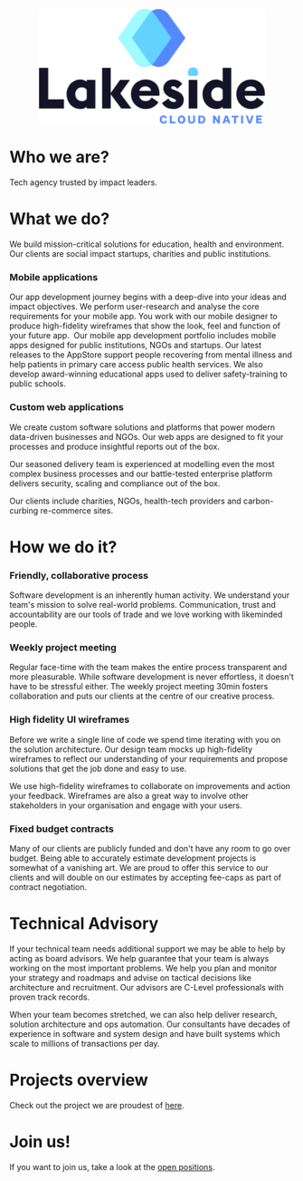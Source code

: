 <p align="center">
  <img src="./logo.svg" alt="Logo" width="400">
</p>

# Who we are?

Tech agency trusted by impact leaders.

# What we do?

We build mission-critical solutions for education, health and environment. Our clients are social impact startups, charities and public institutions.

### Mobile applications

Our app development journey begins with a deep-dive into your ideas and impact objectives. We perform user-research and analyse the core requirements for your mobile app. You work with our mobile designer to produce high-fidelity wireframes that show the look, feel and function of your future app.
‍
Our mobile app development portfolio includes mobile apps designed for public institutions, NGOs and startups. Our latest releases to the AppStore support people recovering from mental illness and help patients in primary care access public health services. We also develop award-winning educational apps used to deliver safety-training to public schools.

### Custom web applications

We create custom software solutions and platforms that power modern data-driven businesses and NGOs. Our web apps are designed to fit your processes and produce insightful reports out of the box.

Our seasoned delivery team is experienced at modelling even the most complex business processes and our battle-tested enterprise platform delivers security, scaling and compliance out of the box.

Our clients include charities, NGOs, health-tech providers and carbon-curbing re-commerce sites.

# How we do it?

### Friendly, collaborative process

Software development is an inherently human activity. We understand your team's mission to solve real-world problems. Communication, trust and accountability are our tools of trade and we love working with likeminded people.

### Weekly project meeting

Regular face-time with the team makes the entire process transparent and more pleasurable. While software development is never effortless, it doesn't have to be stressful either. The weekly project meeting 30min fosters collaboration and puts our clients at the centre of our creative process.

### High fidelity UI wireframes

Before we write a single line of code we spend time iterating with you on the solution architecture. Our design team mocks up high-fidelity wireframes to reflect our understanding of your requirements and propose solutions that get the job done and easy to use.

We use high-fidelity wireframes to collaborate on improvements and action your feedback. Wireframes are also a great way to involve other stakeholders in your organisation and engage with your users.

### Fixed budget contracts

Many of our clients are publicly funded and don't have any room to go over budget. Being able to accurately estimate development projects is somewhat of a vanishing art. We are proud to offer this service to our clients and will double on our estimates by accepting fee-caps as part of contract negotiation.

# Technical Advisory

If your technical team needs additional support we may be able to help by acting as board advisors. We help guarantee that your team is always working on the most important problems. We help you plan and monitor your strategy and roadmaps and advise on tactical decisions like architecture and recruitment. Our advisors are C-Level professionals with proven track records.

When your team becomes stretched, we can also help deliver research, solution architecture and ops automation. Our consultants have decades of experience in software and system design and have built systems which scale to millions of transactions per day.

# Projects overview

Check out the project we are proudest of [here](https://www.lakesidernd.com/projects).

# Join us!

If you want to join us, take a look at the [open positions](https://www.lakesidernd.com/careers).
